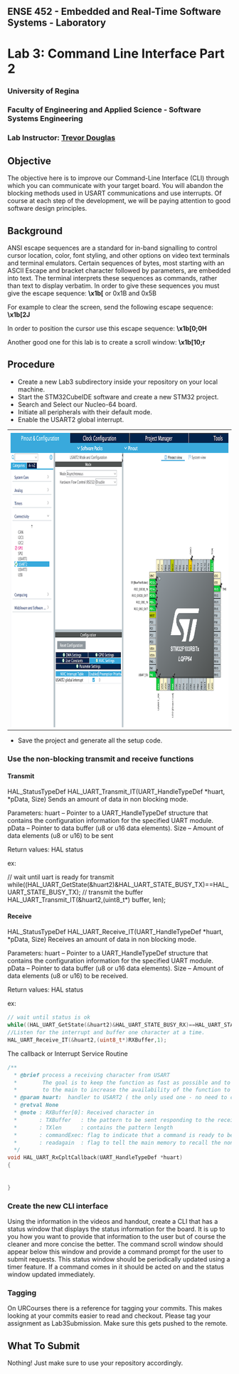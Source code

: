 ## ENSE 452 - Embedded and Real-Time Software Systems - Laboratory

# Lab 3: Command Line Interface Part 2

### University of Regina
### Faculty of Engineering and Applied Science - Software Systems Engineering

### Lab Instructor: [Trevor Douglas](mailto:trevor.douglas@uregina.ca)

## Objective

The objective here is to improve our Command-Line Interface (CLI) through which you can communicate with your target board. You will abandon the blocking methods used in USART communications and use interrupts. Of course at each step of the development, we will be paying attention to good software design principles.

## Background

ANSI escape sequences are a standard for in-band signalling to control cursor location, color, font styling, and other options on video text terminals and terminal emulators. Certain sequences of bytes, most starting with an ASCII Escape and bracket character followed by parameters, are embedded into text. The terminal interprets these sequences as commands, rather than text to display verbatim. In order to give these sequences you must give the escape sequence:
**\x1b[**  or 0x1B and 0x5B

For example to clear the screen, send the following escape sequence:
**\x1b[2J**

In order to position the cursor use this escape sequence:
**\x1b[0;0H**

Another good one for this lab is to create a scroll window:
**\x1b[10;r**

## Procedure
- Create a new Lab3 subdirectory inside your repository on your local machine.
- Start the STM32CubeIDE software and create a new STM32 project.
- Search and Select our Nucleo-64 board.
- Initiate all peripherals with their default mode.
- Enable the USART2 global interrupt.

<table>
  <tr>
    <td> <img src="UsartInterrupt.png"  alt="UsartInterrupt" width = 902px height = 666px ></td>
  </tr>
</table>

- Save the project and generate all the setup code.

### Use the non-blocking transmit and receive functions

#### Transmit

HAL_StatusTypeDef HAL_UART_Transmit_IT(UART_HandleTypeDef *huart, <error-type> *pData, <error-type> Size)
Sends an amount of data in non blocking mode.

Parameters:
huart – Pointer to a UART_HandleTypeDef structure that contains the configuration information for the specified UART module.
pData – Pointer to data buffer (u8 or u16 data elements).
Size – Amount of data elements (u8 or u16) to be sent

Return values:
HAL status


ex:

// wait until uart is ready for transmit
while((HAL_UART_GetState(&huart2)&HAL_UART_STATE_BUSY_TX)==HAL_UART_STATE_BUSY_TX);
// transmit the buffer
HAL_UART_Transmit_IT(&huart2,(uint8_t*) buffer, len);

#### Receive

HAL_StatusTypeDef HAL_UART_Receive_IT(UART_HandleTypeDef *huart, <error-type> *pData, <error-type> Size)
Receives an amount of data in non blocking mode.

Parameters:
huart – Pointer to a UART_HandleTypeDef structure that contains the configuration information for the specified UART module.
pData – Pointer to data buffer (u8 or u16 data elements).
Size – Amount of data elements (u8 or u16) to be received.

Return values:
HAL status

ex:


```C
// wait until status is ok
while((HAL_UART_GetState(&huart2)&HAL_UART_STATE_BUSY_RX)==HAL_UART_STATE_BUSY_RX); 
//Listen for the interrupt and buffer one character at a time.
HAL_UART_Receive_IT(&huart2,(uint8_t*)RXBuffer,1);

```

The callback or Interrupt Service Routine

```C
/**
  * @brief process a receiving character from USART
  *        The goal is to keep the function as fast as possible and to delegate the slow tasks like transmission
  *        to the main to increase the availability of the function to serve the next interrupt
  * @param huart:  handler to USART2 ( the only used one - no need to check)
  * @retval None
  * @note : RXBuffer[0]: Received character in
  *	      : TXBuffer   : the pattern to be sent responding to the received character
  *	      : TXlen 	   : contains the pattern length
  *	      : commandExec: flag to indicate that a command is ready to be processed
  *	      : readagain  : flag to tell the main memory to recall the non-blocking USART receiving function again
  */
void HAL_UART_RxCpltCallback(UART_HandleTypeDef *huart)
{


}

```

### Create the new CLI interface
Using the information in the videos and handout, create a CLI that has a status window that displays the status information for the board. It is up to you how you want to provide that information to the user but of course the cleaner and more concise the better. The command scroll window should appear below this window and provide a command prompt for the user to submit requests. This status window should be periodically updated using a timer feature. If a command comes in it should be acted on and the status window updated immediately.

### Tagging
On URCourses there is a reference for tagging your commits.  This makes looking at your commits easier to read and checkout. Please tag your assignment as Lab3Submission.  Make sure this gets pushed to the remote.

## What To Submit
Nothing! Just make sure to use your repository accordingly.
